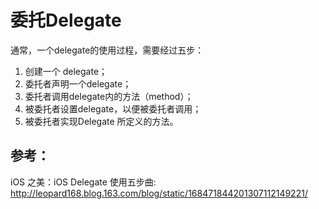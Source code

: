 # 委托Delegate

通常，一个delegate的使用过程，需要经过五步：

1.    创建一个 delegate；
2.    委托者声明一个delegate；
3.    委托者调用delegate内的方法（method）；
4.    被委托者设置delegate，以便被委托者调用；
5.    被委托者实现Delegate 所定义的方法。


## 参考：

iOS 之美：iOS Delegate 使用五步曲: http://leopard168.blog.163.com/blog/static/168471844201307112149221/